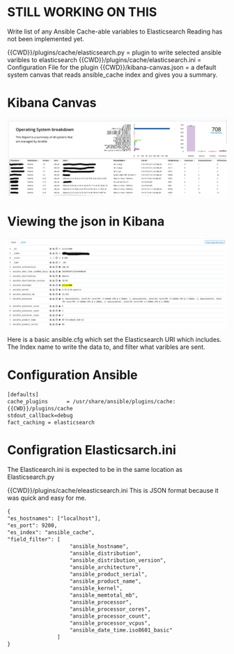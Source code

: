 # STILL WORKING ON THIS
Write list of any Ansible Cache-able variables to Elasticsearch
Reading has not been implemented yet.

{{CWD}}/plugins/cache/elasticsearch.py = plugin to write selected ansible varibles to elasticsearch
{{CWD}}/plugins/cache/elasticsearch.ini = Configuration File for the plugin
{{CWD}}/kibana-canvas.json = a default system canvas that reads ansible_cache index and gives you a summary.

# Kibana Canvas
![Canvas](https://github.com/eperry/ansible-plugin-cache-elasticsearch/raw/master/images/Canvas.png)


# Viewing the json in Kibana
![Json](https://github.com/eperry/ansible-plugin-cache-elasticsearch/raw/master/images/json.png)

Here is a basic ansible.cfg which set the Elasticsearch URI  which includes. The Index name to write the data to, and filter what varibles are sent.

# Configuration Ansible

```
[defaults]
cache_plugins      = /usr/share/ansible/plugins/cache:{{CWD}}/plugins/cache
stdout_callback=debug
fact_caching = elasticsearch
```

# Configration Elasticsarch.ini

The Elasticearch.ini is expected to be in the same location as Elasticsearch.py

{{CWD}}/plugins/cache/eleasticsearch.ini
This is JSON format because it was quick and easy for me. 

```
{
"es_hostnames": ["localhost"],
"es_port": 9200,
"es_index": "ansible_cache",
"field_filter": [
                    "ansible_hostname",
                    "ansible_distribution",
                    "ansible_distribution_version",
                    "ansible_architecture",
                    "ansible_product_serial",
                    "ansible_product_name",
                    "ansible_kernel",
                    "ansible_memtotal_mb",
                    "ansible_processor",
                    "ansible_processor_cores",
                    "ansible_processor_count",
                    "ansible_processor_vcpus",
                    "ansible_date_time.iso8601_basic"
                ]
}
```


